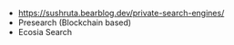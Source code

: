 - https://sushruta.bearblog.dev/private-search-engines/
- Presearch (Blockchain based)
- Ecosia Search